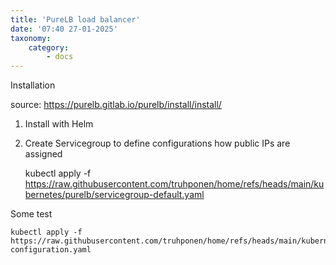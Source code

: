 ```yaml
---
title: 'PureLB load balancer'
date: '07:40 27-01-2025'
taxonomy:
    category:
        - docs
---
```


Installation

source: https://purelb.gitlab.io/purelb/install/install/

1. Install with Helm

2. Create Servicegroup to define configurations how public IPs are assigned

    kubectl apply -f https://raw.githubusercontent.com/truhponen/home/refs/heads/main/kubernetes/purelb/servicegroup-default.yaml

Some test

    kubectl apply -f https://raw.githubusercontent.com/truhponen/home/refs/heads/main/kubernetes/purelb/test-configuration.yaml